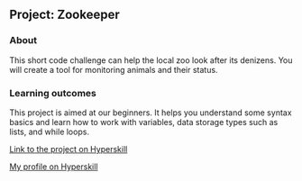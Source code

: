 ## Project: Zookeeper


### About
This short code challenge can help the local zoo look after its denizens. You will create a tool for monitoring animals and their status.
### Learning outcomes
This project is aimed at our beginners. It helps you understand some syntax basics and learn how to work with variables, data storage types such as lists, and while loops.

[Link to the project on Hyperskill](https://hyperskill.org/projects/225)

[My profile on Hyperskill](https://hyperskill.org/profile/43632084)